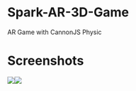 # Spark-AR-3D-Game
AR Game with CannonJS Physic

# Screenshots
<img src="https://i.imgur.com/84eZ0Hp.jpg"><img src="https://i.imgur.com/hhQPx7B.jpg">
